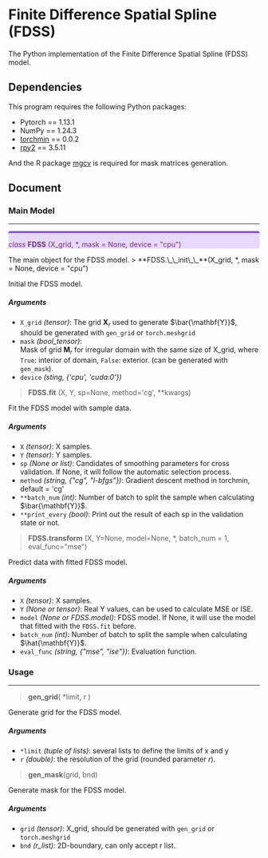 # Finite Difference Spatial Spline (FDSS)

The Python implementation of the Finite Difference Spatial Spline (FDSS) model.

## Dependencies
This program requires the following Python packages:
+ Pytorch == 1.13.1
+ NumPy == 1.24.3
+ [torchmin](https://pytorch-minimize.readthedocs.io/en/latest/install.html) == 0.0.2 
+ [rpy2](https://rpy2.github.io/doc/latest/html/overview.html#installation) == 3.5.11
  
And the R package [mgcv](https://CRAN.R-project.org/package=mgcv) is required for mask matrices generation.

## Document

### Main Model
---
<div class="warning" style='background-color:#E9D8FD; color: #69337A; border-top: solid #805AD5 4px; border-radius: 4px;'>
<p style='mergin-left:1em;'>
<em> class </em> <b>FDSS</b> (X_grid, *, mask = None,  device = "cpu")
</p>
</div>
The main object for the FDSS model.
> **FDSS.\_\_init\_\_**(X_grid, *, mask = None,  device = "cpu")

Initial the FDSS model.
##### Arguments
  + `X_grid` *(tensor)*: 
    The grid $\mathbf{X}_r$ used to generate $\bar{\mathbf{Y}}$, should be generated with `gen_grid` or `torch.meshgrid`
  + `mask` *(bool_tensor)*:  
        Mask of grid $\mathbf{M}_r$ for irregular domain with the same size of X_grid, where `True`: interior of domain, `False`: exterior. (can be generated with `gen_mask`). 
  + `device` *(sting, {'cpu', 'cuda:0'})*
  
> **FDSS.fit** (X, Y, sp=None, method='cg', **kwargs)

Fit the FDSS model with sample data.
##### Arguments
  + `X` *(tensor)*: X samples.
  + `Y` *(tensor)*: Y samples. 
  + `sp` *(None or list)*: 
    Candidates of smoothing parameters for cross validation. If None, it will follow the automatic selection process.
  + `method` *(string, {"cg", "l-bfgs"})*: Gradient descent method in torchmin, default = 'cg'
  + `**batch_num` *(int)*: Number of batch to split the sample when calculating $\bar{\mathbf{Y}}$.
  + `**print_every` *(bool)*: Print out the result of each sp in the validation state or not. 

> **FDSS.transform** (X, Y=None, model=None, *, batch_num = 1, eval_func="mse")

Predict data with fitted FDSS model.
##### Arguments
  + `X` *(tensor)*: X samples.
  + `Y` *(None or tensor)*: Real Y values, can be used to calculate MSE or ISE.
  + `model` *(None or FDSS.model)*: 
    FDSS model. If None, it will use the model that fitted with the `FDSS.fit` before.
  + `batch_num` *(int)*: Number of batch to split the sample when calculating $\hat{\mathbf{Y}}$.
  + `eval_func` *(string, {"mse", "ise"})*: Evaluation function. 

### Usage
---
> **gen_grid**( *limit, r )

Generate grid for the FDSS model.
##### Arguments
  + `*limit` *(tuple of lists)*: several lists to define the limits of x and y 
  + `r` *(double)*: the resolution of the grid (rounded parameter $r$).

>**gen_mask**(grid, bnd)

Generate mask for the FDSS model.
##### Arguments
  + `grid` *(tensor)*: X_grid, should be generated with `gen_grid` or `torch.meshgrid`
  + `bnd` *(r_list)*: 2D-boundary, can only accept r list.